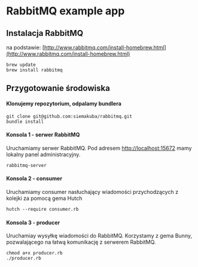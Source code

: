 # RabbitMQ example app

## Instalacja RabbitMQ
na podstawie: [http://www.rabbitmq.com/install-homebrew.html](http://www.rabbitmq.com/install-homebrew.html)

    brew update
    brew install rabbitmq


## Przygotowanie środowiska
#### Klonujemy repozytorium, odpalamy bundlera

    git clone git@github.com:siemakuba/rabbitmq.git
    bundle install


#### Konsola 1 - serwer RabbitMQ
Uruchamiamy serwer RabbitMQ. Pod adresem [http://localhost:15672](http://localhost:15672) mamy lokalny panel administracyjny.

    rabbitmq-server

#### Konsola 2 - consumer
Uruchamiamy consumer nasłuchający wiadomości przychodzących z kolejki za pomocą gema Hutch

    hutch --require consumer.rb

#### Konsola 3 - producer
Uruchamiay wysyłkę wiadomości do RabbitMQ. Korzystamy z gema Bunny, pozwalającego na łatwą komunikację z serwerem RabbitMQ.

    chmod a+x producer.rb
    ./producer.rb
